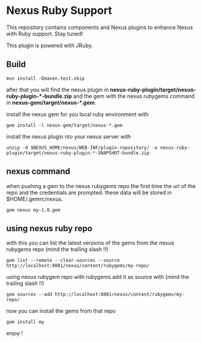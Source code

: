 Nexus Ruby Support
==================

This repository contains components and Nexus plugins to enhance Nexus with Ruby support. Stay tuned!

This plugin is powered with JRuby.


Build
-----

    mvn install -Dmaven.test.skip
	 
after that you will find the nexus plugin in **nexus-ruby-plugin/target/nexus-ruby-plugin-*-bundle.zip** and the gem with the nexus rubygems command in **nexus-gem/target/nexus-*.gem**.

install the nexus gem for you local ruby environment with

    gem install -l nexus-gem/target/nexus-*.gem

install the nexus plugin nto your nexus server with

    unzip -d $NEXUS_HOME/nexus/WEB-INF/plugin-repository/ -o nexus-ruby-plugin/target/nexus-ruby-plugin-*-SNAPSHOT-bundle.zip

nexus command
-------------

when pushing a gem to the nexus rubygems repo the first time the url of the repo and the credentials are prompted. these data will be stored in $HOME/.gemrc/nexus.

    gem nexus my-1.0.gem

using nexus ruby repo
---------------------

with this you can list the latest versions of the gems from the nexus rubygems repo (mind the trailing slash !!)

    gem list --remote --clear-sources --source http://localhost:8081/nexus/content/rubygems/my-repo/

using nexus rubygem repo with rubygems add it as source with (mind the trailing slash !!)

    gem sources --add http://localhost:8081/nexus/content/rubygems/my-repo/
	
now you can install the gems from that repo

    gem install my
	
enjoy !

